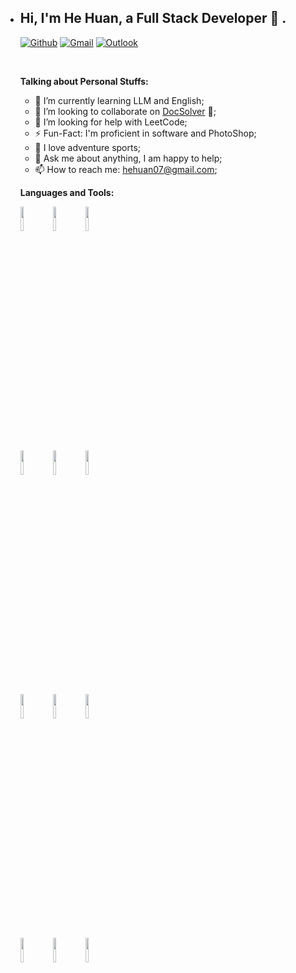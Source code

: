 - <!-- Your title -->

  ## Hi, I'm He Huan, a Full Stack Developer 🚀 .

  <!-- Your badges
  You can use the website to generate badges: https://shields.io/
  -->

  [![Github](https://img.shields.io/badge/-Github-000?style=flat&logo=Github&logoColor=white)](https://github.com/hehuangz)
  [![Gmail](https://img.shields.io/badge/-Gmail-c14438?style=flat&logo=Gmail&logoColor=white)](hehuan07@gmail.com)
  [![Outlook](https://img.shields.io/badge/-Outlook-0078D4?style=flat&logo=Microsoft-Outlook&logoColor=white)](mailto:summerhh07@outlook.com)

  &nbsp;

  <!-- Talking about you -->
  **Talking about Personal Stuffs:**

  <!-- Any image aligned to the right. Beware the width:<img width="55%" align="right" alt="Github" src="https://raw.githubusercontent.com/onimur/.github/master/.resources/git-header.svg" /> -->
  

  - 🌱 I’m currently learning LLM and English; 
  - 👯 I’m looking to collaborate on [DocSolver](https://github.com/ai-hermes/doc-solver) 🤝;
  - 🤔 I’m looking for help with LeetCode;
  - ⚡️ Fun-Fact: I'm proficient in software and PhotoShop;
  - 🥰 I love adventure sports;
  - 💬 Ask me about anything, I am happy to help;
  - 📫 How to reach me: hehuan07@gmail.com;

  **Languages and Tools:** 

  <!-- Your github readme stats
  You can use this api: https://github.com/anuraghazra/github-readme-stats
  <a href="https://github.com/onimur/handle-path-oz">
      <img width="55%" align="right" alt="Onimur's github stats" src="https://github-readme-stats.vercel.app/api?username=hehuangz&show_icons=true&hide_border=true" />
    </a>
  -->

  <p>
    <!-- Your languages and tools. Be careful with the alignment. 
    You can use this sites to get logos: https://www.vectorlogo.zone or https://simpleicons.org/
    -->
    <code><img width="10%" src="https://www.vectorlogo.zone/logos/javascript/javascript-horizontal.svg"></code>
    <code><img width="10%" src="https://www.vectorlogo.zone/logos/typescriptlang/typescriptlang-ar21.svg"></code>
    <code><img width="10%" src="https://www.vectorlogo.zone/logos/reactjs/reactjs-ar21.svg"></code>
    <br />
    <code><img width="10%" src="https://www.vectorlogo.zone/logos/nodejs/nodejs-ar21.svg"></code>
    <code><img width="10%" src="https://www.vectorlogo.zone/logos/netlifyapp_watercss/netlifyapp_watercss-ar21.svg"></code>
    <code><img width="10%" src="https://www.vectorlogo.zone/logos/json/json-ar21.svg"></code>
    <br />
    <code><img width="10%" src="https://www.vectorlogo.zone/logos/mysql/mysql-horizontal.svg"></code>
    <code><img width="10%" src="https://www.vectorlogo.zone/logos/sqlite/sqlite-ar21.svg"></code>
    <code><img width="10%" src="https://www.vectorlogo.zone/logos/php/php-ar21.svg"></code>
    <br />
    <code><img width="10%" src="https://www.vectorlogo.zone/logos/git-scm/git-scm-ar21.svg"></code>
    <code><img width="10%" src="https://www.vectorlogo.zone/logos/docker/docker-ar21.svg"></code>
    <code><img width="10%" src="https://www.vectorlogo.zone/logos/people/people-ar21.svg"></code>
